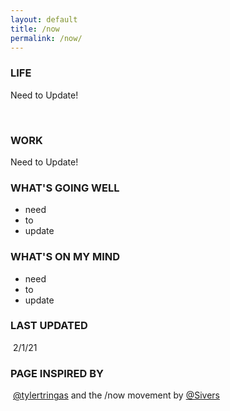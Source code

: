 ```yaml
---
layout: default
title: /now
permalink: /now/
---
```


### LIFE

Need to Update!

‍
### WORK

Need to Update!
‍

### WHAT'S GOING WELL

- need
- to
- update


### WHAT'S ON MY MIND

- need
- to
- update


### LAST UPDATED
‍
2/1/21


### PAGE INSPIRED BY
‍
[@tylertringas](https://twitter.com/tylertringas) and the /now movement by [@Sivers](https://twitter.com/sivers)
